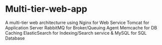 # Multi-tier-web-app
A multi-tier web architecturre using Nginx for Web Service Tomcat for Application Server RabbitMQ for Broker/Queuing Agent  Memcache for DB Caching ElasticSearch for Indexing/Search service  &amp; MySQL for SQL Database
